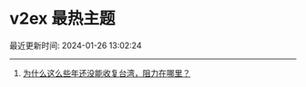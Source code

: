 # v2ex 最热主题

最近更新时间: 2024-01-26 13:02:24

--- 
1. [为什么这么些年还没能收复台湾，阻力在哪里？](https://www.v2ex.com/t/1011661) 
